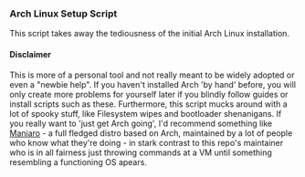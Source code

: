 ### Arch Linux Setup Script

This script takes away the tediousness of the initial Arch Linux installation.

#### Disclaimer

This is more of a personal tool and not really meant to be widely adopted or even a "newbie help". If you haven't installed Arch 'by hand' before, 
you will only create more problems for yourself later if you blindly follow guides or install scripts such as these. Furthermore,
this script mucks around with a lot of spooky stuff, like Filesystem wipes and bootloader shenanigans. If you really want to 'just get Arch going', I'd recommend something like [Manjaro](https://manjaro.org) - a full fledged distro based on Arch, maintained by a lot of people who know what they're doing - in stark contrast to this repo's maintainer who is in all fairness just throwing commands at a VM until something resembling a functioning OS apears.
